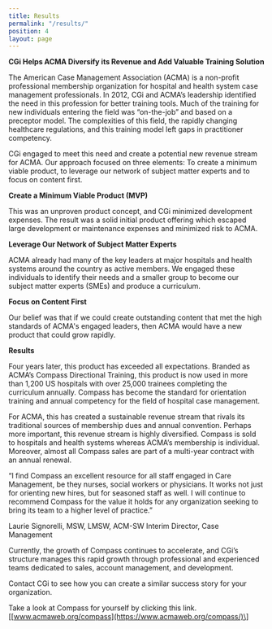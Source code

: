 ```yaml
---
title: Results
permalink: "/results/"
position: 4
layout: page
---
```


**CGi Helps ACMA Diversify its Revenue and Add Valuable Training Solution**

The American Case Management Association (ACMA) is a non-profit professional membership organization for hospital and health system case management professionals. In 2012, CGi and ACMA’s leadership identified the need in this profession for better training tools. Much of the training for new individuals entering the field was “on-the-job” and based on a preceptor model. The complexities of this field, the rapidly changing healthcare regulations, and this training model left gaps in practitioner competency.

CGi engaged to meet this need and create a potential new revenue stream for ACMA. Our approach focused on three elements:
To create a minimum viable product, to leverage our network of subject matter experts and to focus on content first. 

**Create a Minimum Viable Product (MVP)**

This was an unproven product concept, and CGi minimized development expenses. The result was a solid initial product offering which escaped large development or maintenance expenses and minimized risk to ACMA.

**Leverage Our Network of Subject Matter Experts**

ACMA already had many of the key leaders at major hospitals and health systems around the country as active members. We engaged these individuals to identify their needs and a smaller group to become our subject matter experts (SMEs) and produce a curriculum.

**Focus on Content First**

Our belief was that if we could create outstanding content that met the high standards of ACMA's engaged leaders, then ACMA would have a new product that could grow rapidly.

**Results**

Four years later, this product has exceeded all expectations. Branded as ACMA’s Compass Directional Training, this product is now used in more than 1,200 US hospitals with over 25,000 trainees completing the curriculum annually. Compass has become the standard for orientation training and annual competency for the field of hospital case management.

For ACMA, this has created a sustainable revenue stream that rivals its traditional sources of membership dues and annual convention.
Perhaps more important, this revenue stream is highly diversified. Compass is sold to hospitals and health systems whereas ACMA’s membership is individual. Moreover, almost all Compass sales are part of a multi-year contract with an annual renewal.

“I find Compass an excellent resource for all staff engaged in Care Management, be they nurses, social workers or physicians. It works not just for orienting new hires, but for seasoned staff as well. I will continue to recommend Compass for the value it holds for any organization seeking to bring its team to a higher level of practice.”

Laurie Signorelli, MSW, LMSW, ACM-SW
Interim Director, Case Management

Currently, the growth of Compass continues to accelerate, and CGi’s structure manages this rapid growth through professional and experienced teams dedicated to sales, account management, and development.

Contact CGi to see how you can create a similar success story for your organization. 

Take a look at Compass for yourself by clicking this link. \[[www.acmaweb.org/compass](https://www.acmaweb.org/compass/)\]